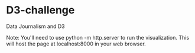 # D3-challenge

Data Journalism and D3



Note: You'll need to use python -m http.server to run the visualization. This will host the page at localhost:8000 in your web browser.








